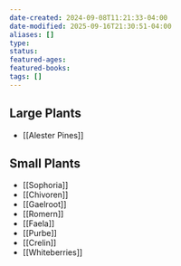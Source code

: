 ```yaml
---
date-created: 2024-09-08T11:21:33-04:00
date-modified: 2025-09-16T21:30:51-04:00
aliases: []
type: 
status: 
featured-ages: 
featured-books: 
tags: []
---
```

## Large Plants
- [[Alester Pines]]
## Small Plants
- [[Sophoria]]
- [[Chivoren]]
- [[Gaelroot]]
- [[Romern]]
- [[Faela]]
- [[Purbe]]
- [[Crelin]]
- [[Whiteberries]]